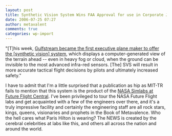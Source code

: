 ```yaml
---
layout: post
title: Synthetic Vision System Wins FAA Approval for use in Corporate Jets
date: 2006-07-25 07:27
author: metavalent
comments: true
categories: wp-import
---
```

"[T]his week, <a href="https://www.technologyreview.com/read_article.aspx?id=17196">Gulfstream became the first executive plane maker to offer the [synthetic vision] system</a>, which displays a computer-generated view of the terrain ahead -- even in heavy fog or cloud, when the ground can be invisible to the most advanced infra-red sensors.  [The] SVS will result in more accurate tactical flight decisions by pilots and ultimately increased safety."

I have to admit that I'm a little surprised that a publication as hip as MIT-TR fails to mention that this system is the product of the <a href="https://www.ffc.arc.nasa.gov/">NASA Simlabs at Future Flight Central</a>.  I've been privileged to tour the NASA Future Flight labs and get acquainted with a few of the engineers over there, and it's a truly impressive facility and certainly the engineering staff are all rock stars, kings, queens, visionaries and prophets in the Book of Metavalence.  Who the hell cares what Paris Hilton is wearing?  The NEWS is created by the cerebral celebrities at labs like this, and others all across the nation and around the world.
